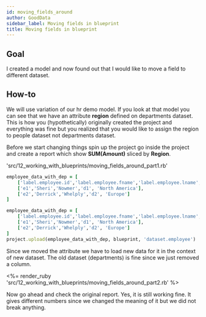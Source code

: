 ```yaml
---
id: moving_fields_around
author: GoodData
sidebar_label: Moving fields in blueprint
title: Moving fields in blueprint
---
```


Goal
-------

I created a model and now found out that I would like to move a field to
different dataset.

How-to
--------

We will use variation of our hr demo model. If you look at that model
you can see that we have an attribute **region** defined on departments
dataset. This is how you (hypothetically) originally created the project
and everything was fine but you realized that you would like to assign
the region to people dataset not departments dataset.

Before we start changing things spin up the project go inside the
project and create a report which show **SUM(Amount)** sliced by
**Region**.


'src/12\_working\_with\_blueprints/moving\_fields\_around\_part1.rb'
```ruby
employee_data_with_dep = [
    ['label.employee.id','label.employee.fname','label.employee.lname','dataset.department', 'label.department.region'],
    ['e1','Sheri','Nowmer','d1', 'North America'],
    ['e2','Derrick','Whelply','d2', 'Europe']
]

```
```ruby
employee_data_with_dep = [
    ['label.employee.id','label.employee.fname','label.employee.lname','dataset.department', 'label.department.region'],
    ['e1','Sheri','Nowmer','d1', 'North America'],
    ['e2','Derrick','Whelply','d2', 'Europe']
]
project.upload(employee_data_with_dep, blueprint, 'dataset.employee')
```
Since we moved the attribute we have to load new data for it in the
context of new dataset. The old dataset (departments) is fine since we
just removed a column.

&lt;%= render\_ruby
'src/12\_working\_with\_blueprints/moving\_fields\_around\_part2.rb'
%&gt;

Now go ahead and check the original report. Yes, it is still working
fine. It gives different numbers since we changed the meaning of it but
we did not break anything.
